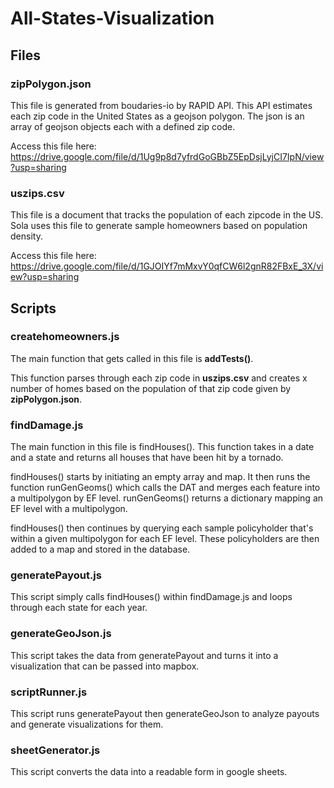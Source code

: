# All-States-Visualization


## Files

### zipPolygon.json

This file is generated from boudaries-io by RAPID API. This API estimates each zip code in the United States as a geojson polygon. The json is an array of geojson objects
each with a defined zip code.

Access this file here: https://drive.google.com/file/d/1Ug9p8d7yfrdGoGBbZ5EpDsjLyjCI7IpN/view?usp=sharing

### uszips.csv

This file is a document that tracks the population of each zipcode in the US. Sola uses this file to generate sample homeowners based on population density.

Access this file here: https://drive.google.com/file/d/1GJOIYf7mMxvY0qfCW6l2gnR82FBxE_3X/view?usp=sharing

## Scripts

### createhomeowners.js

The main function that gets called in this file is **addTests()**.

This function parses through each zip code in **uszips.csv** and creates x number of homes based on the population of that zip code given by **zipPolygon.json**.

### findDamage.js

The main function in this file is findHouses(). This function takes in a date and a state and returns all houses that have been hit by a tornado.

findHouses() starts by initiating an empty array and map. It then runs the function runGenGeoms() which calls the DAT and merges each feature into a multipolygon by EF level. runGenGeoms() returns a dictionary mapping an EF level with a multipolygon. 

findHouses() then continues by querying each sample policyholder that's within a given multipolygon for each EF level. These policyholders are then added to a map and stored in the database.

### generatePayout.js

This script simply calls findHouses() within findDamage.js and loops through each state for each year.

### generateGeoJson.js

This script takes the data from generatePayout and turns it into a visualization that can be passed into mapbox.

### scriptRunner.js

This script runs generatePayout then generateGeoJson to analyze payouts and generate visualizations for them.

### sheetGenerator.js

This script converts the data into a readable form in google sheets.


